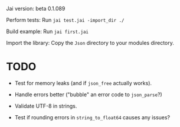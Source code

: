 Jai version: beta 0.1.089

Perform tests: Run `jai test.jai -import_dir ./`

Build example: Run `jai first.jai`

Import the library: Copy the `Json` directory to your modules directory.

# TODO

* Test for memory leaks (and if `json_free` actually works).

* Handle errors better ("bubble" an error code to `json_parse`?)

* Validate UTF-8 in strings.

* Test if rounding errors in `string_to_float64` causes any issues?
